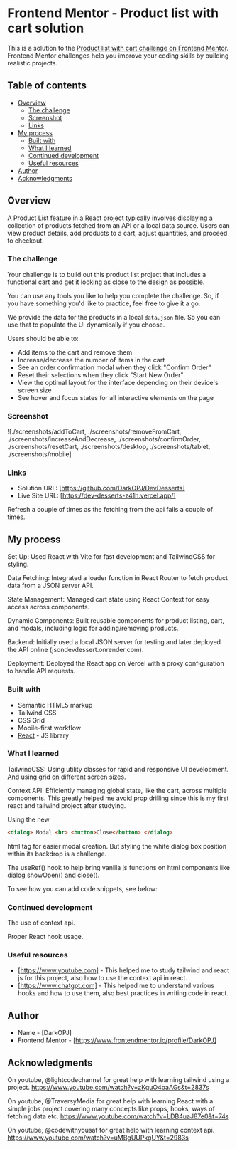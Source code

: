 # Frontend Mentor - Product list with cart solution

This is a solution to the [Product list with cart challenge on Frontend Mentor](https://www.frontendmentor.io/challenges/product-list-with-cart-5MmqLVAp_d). Frontend Mentor challenges help you improve your coding skills by building realistic projects. 

## Table of contents

- [Overview](#overview)
  - [The challenge](#the-challenge)
  - [Screenshot](#screenshot)
  - [Links](#links)
- [My process](#my-process)
  - [Built with](#built-with)
  - [What I learned](#what-i-learned)
  - [Continued development](#continued-development)
  - [Useful resources](#useful-resources)
- [Author](#author)
- [Acknowledgments](#acknowledgments)

## Overview
A Product List feature in a React project typically involves displaying a collection of products fetched from an API or a local data source. Users can view product details, add products to a cart, adjust quantities, and proceed to checkout. 

### The challenge
Your challenge is to build out this product list project that includes a functional cart and get it looking as close to the design as possible.

You can use any tools you like to help you complete the challenge. So, if you have something you'd like to practice, feel free to give it a go.

We provide the data for the products in a local `data.json` file. So you can use that to populate the UI dynamically if you choose.

Users should be able to:
- Add items to the cart and remove them
- Increase/decrease the number of items in the cart
- See an order confirmation modal when they click "Confirm Order"
- Reset their selections when they click "Start New Order"
- View the optimal layout for the interface depending on their device's screen size
- See hover and focus states for all interactive elements on the page

### Screenshot

![./screenshots/addToCart, ./screenshots/removeFromCart, ./screenshots/increaseAndDecrease, ./screenshots/confirmOrder, ./screenshots/resetCart, ./screenshots/desktop, ./screenshots/tablet, ./screenshots/mobile]

### Links

- Solution URL: [https://github.com/DarkOPJ/DevDesserts]
- Live Site URL: [https://dev-desserts-z41h.vercel.app/]

Refresh a couple of times as the fetching from the api fails a couple of times.

## My process

Set Up: Used React with Vite for fast development and TailwindCSS for styling.

Data Fetching: Integrated a loader function in React Router to fetch product data from a JSON server API.

State Management: Managed cart state using React Context for easy access across components.

Dynamic Components: Built reusable components for product listing, cart, and modals, including logic for adding/removing products.

Backend: Initially used a local JSON server for testing and later deployed the API online (jsondevdessert.onrender.com).

Deployment: Deployed the React app on Vercel with a proxy configuration to handle API requests.

### Built with

- Semantic HTML5 markup
- Tailwind CSS
- CSS Grid
- Mobile-first workflow
- [React](https://reactjs.org/) - JS library

### What I learned

TailwindCSS: Using utility classes for rapid and responsive UI development. And using grid on different screen sizes.

Context API: Efficiently managing global state, like the cart, across multiple components. This greatly helped me avoid prop drilling since this is my first react and tailwind project after studying.

Using the new 
```html
<dialog> Modal <br> <button>Close</button> </dialog> 
```
html tag for easier modal creation. But styling the white dialog box position within its backdrop is a challenge.

The useRef() hook to help bring vanilla js functions on html components like dialog showOpen() and close().

To see how you can add code snippets, see below:

### Continued development

The use of context api.

Proper React hook usage.

### Useful resources

- [https://www.youtube.com] - This helped me to study tailwind and react js for this project, also how to use the context api in react.
- [https://www.chatgpt.com] - This helped me to understand various hooks and how to use them, also best practices in writing code in react.

## Author

- Name - [DarkOPJ]
- Frontend Mentor - [https://www.frontendmentor.io/profile/DarkOPJ]

## Acknowledgments
On youtube, @lightcodechannel for great help with learning tailwind using a project. https://www.youtube.com/watch?v=zKguO4oaAGs&t=2837s

On youtube, @TraversyMedia for great help with learning React with a simple jobs project covering many concepts like props, hooks, ways of fetching data etc. https://www.youtube.com/watch?v=LDB4uaJ87e0&t=74s

On youtube, @codewithyousaf for great help with learning context api. https://www.youtube.com/watch?v=uMBgUUPkgUY&t=2983s
